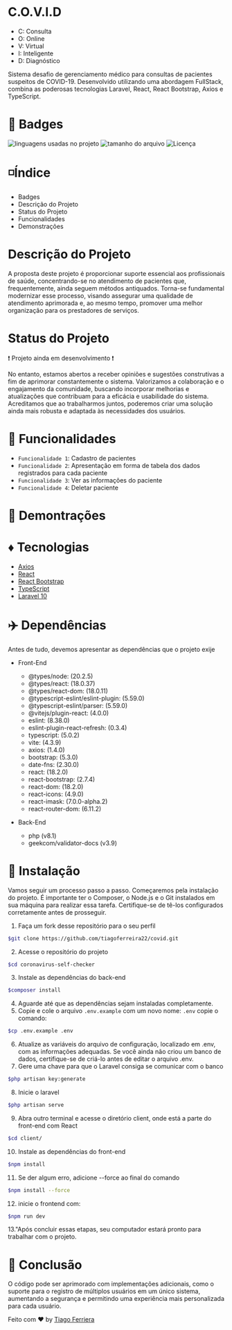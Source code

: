 # C.O.V.I.D
* C: Consulta
* O: Online
* V: Virtual
* I: Inteligente
* D: Diagnóstico

Sistema desafio de gerenciamento médico para consultas de pacientes suspeitos de COVID-19. Desenvolvido utilizando uma abordagem FullStack, combina as poderosas tecnologias Laravel, React, React Bootstrap, Axios e TypeScript.

# 🌠 Badges 
<img alt="linguagens usadas no projeto" src="https://img.shields.io/github/languages/count/tiagoferreira22/covid" /> <img alt="tamanho do arquivo" src="https://img.shields.io/github/repo-size/tiagoferreira22/covid" /> <img alt="Licença" src="https://img.shields.io/github/license/tiagoferreira22/covid" />

# ◽️Índice
* Badges
* Descrição do Projeto
* Status do Projeto
* Funcionalidades
* Demonstrações

# Descrição do Projeto
A proposta deste projeto é proporcionar suporte essencial aos profissionais de saúde, concentrando-se no atendimento de pacientes que, frequentemente, ainda seguem métodos antiquados. Torna-se fundamental modernizar esse processo, visando assegurar uma qualidade de atendimento aprimorada e, ao mesmo tempo, promover uma melhor organização para os prestadores de serviços.

# Status do Projeto
:heavy_exclamation_mark: Projeto ainda em desenvolvimento :heavy_exclamation_mark: 

No entanto, estamos abertos a receber opiniões e sugestões construtivas a fim de aprimorar constantemente o sistema. Valorizamos a colaboração e o engajamento da comunidade, buscando incorporar melhorias e atualizações que contribuam para a eficácia e usabilidade do sistema. Acreditamos que ao trabalharmos juntos, poderemos criar uma solução ainda mais robusta e adaptada às necessidades dos usuários.

# :hammer: Funcionalidades 
- `Funcionalidade 1`: Cadastro de pacientes
- `Funcionalidade 2`: Apresentação em forma de tabela dos dados registrados para cada paciente
- `Funcionalidade 3`: Ver as informações do paciente
- `Funcionalidade 4`: Deletar paciente

# 🌻 Demontrações


# ♦️ Tecnologias
- <a href="https://axios-http.com/docs/intro">Axios</a>
- <a href="https://legacy.reactjs.org/docs/getting-started.html">React</a>
- <a href="https://react-bootstrap-v4.netlify.app/getting-started/introduction/">React Bootstrap</a>
- <a href="https://www.typescriptlang.org/docs/">TypeScript</a>
- <a href="https://laravel.com/docs/10.x/readme">Laravel 10</a>

# ✈️ Dependências
Antes de tudo, devemos apresentar as dependências que o projeto exije
* Front-End
    * @types/node: (20.2.5)
    * @types/react: (18.0.37)
    * @types/react-dom: (18.0.11)
    * @typescript-eslint/eslint-plugin: (5.59.0)
    * @typescript-eslint/parser: (5.59.0)
    * @vitejs/plugin-react: (4.0.0)
    * eslint: (8.38.0)
    * eslint-plugin-react-refresh: (0.3.4)
    * typescript: (5.0.2)
    * vite: (4.3.9)
    * axios: (1.4.0)
    * bootstrap: (5.3.0)
    * date-fns: (2.30.0)
    * react: (18.2.0)
    * react-bootstrap: (2.7.4)
    * react-dom: (18.2.0)
    * react-icons: (4.9.0)
    * react-imask: (7.0.0-alpha.2)
    * react-router-dom: (6.11.2)

* Back-End
    * php (v8.1)
    * geekcom/validator-docs (v3.9)

# 🌲 Instalação
Vamos seguir um processo passo a passo. Começaremos pela instalação do projeto. 
É importante ter o Composer, o Node.js e o Git instalados em sua máquina para realizar essa tarefa. Certifique-se de tê-los configurados corretamente antes de prosseguir.

1. Faça um fork desse repositório para o seu perfil
```bash 
$git clone https://github.com/tiagoferreira22/covid.git
```
2. Acesse o repositório do projeto
```bash
$cd coronavirus-self-checker
```
3. Instale as dependências do back-end
```bash 
$composer install
```
4. Aguarde até que as dependências sejam instaladas completamente.
5. Copie e cole o arquivo `.env.example` com um novo nome: `.env`
copie o comando:
```bash
$cp .env.example .env
```
6. Atualize as variáveis do arquivo de configuração, localizado em .env, com as informações adequadas. Se você ainda não criou um banco de dados, certifique-se de criá-lo antes de editar o arquivo .env.
7. Gere uma chave para que o Laravel consiga se comunicar com o banco
```bash
$php artisan key:generate
```
8. Inicie o laravel
```bash
$php artisan serve
```
9. Abra outro terminal e acesse o diretório client, onde está a parte do front-end com React
```bash
$cd client/
```
10. Instale as dependências do front-end
```bash
$npm install
```
11. Se der algum erro, adicione --force ao final do comando
```bash 
$npm install --force
```
12. inicie o frontend com:
```bash
$npm run dev
```
13."Após concluir essas etapas, seu computador estará pronto para trabalhar com o projeto.

# 🎯 Conclusão
O código pode ser aprimorado com implementações adicionais, como o suporte para o registro de múltiplos usuários em um único sistema, aumentando a segurança e permitindo uma experiência mais personalizada para cada usuário.

Feito com ❤️ by <a href="https://github.com/tiagoferreira22">Tiago Ferriera</a>
